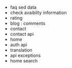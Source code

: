 - faq sed data
- check avaiblity information 
- rating 
- blog : comments
- contact 
- contact api 
- home
- auth api 
- translation 
- api exceptions
- home search
